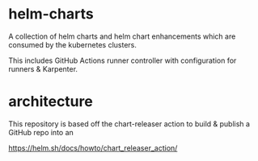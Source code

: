 # helm-charts
A collection of helm charts and helm chart enhancements which are consumed by the kubernetes clusters.

This includes GitHub Actions runner controller with configuration for runners & Karpenter.

# architecture
This repository is based off the chart-releaser action to build & publish a GitHub repo into an 

https://helm.sh/docs/howto/chart_releaser_action/
